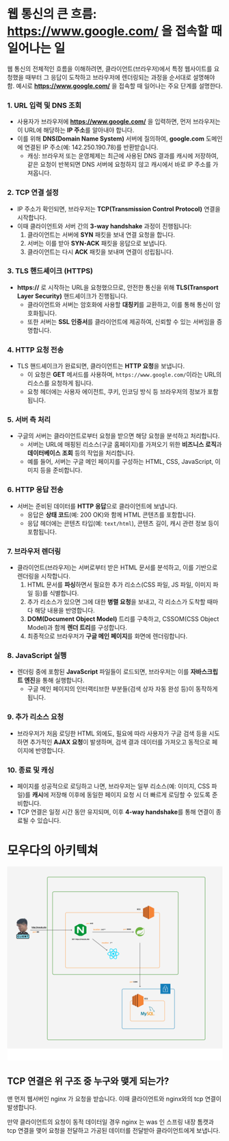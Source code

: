# 웹 통신의 큰 흐름: https://www.google.com/ 을 접속할 때 일어나는 일

웹 통신의 전체적인 흐름을 이해하려면, 클라이언트(브라우저)에서 특정 웹사이트를 요청했을 때부터 그 응답이 도착하고 브라우저에 렌더링되는 과정을 순서대로 설명해야 함. 예시로 **https://www.google.com/** 을 접속할 때 일어나는 주요 단계를 설명한다. 

### 1. **URL 입력 및 DNS 조회**
   - 사용자가 브라우저에 **https://www.google.com/** 을 입력하면, 먼저 브라우저는 이 URL에 해당하는 **IP 주소**를 알아내야 합니다.
   - 이를 위해 **DNS(Domain Name System)** 서버에 질의하여, **google.com** 도메인에 연결된 IP 주소(예: 142.250.190.78)를 반환받습니다.
     - 캐싱: 브라우저 또는 운영체제는 최근에 사용된 DNS 결과를 캐시에 저장하여, 같은 요청이 반복되면 DNS 서버에 요청하지 않고 캐시에서 바로 IP 주소를 가져옵니다.

### 2. **TCP 연결 설정**
   - IP 주소가 확인되면, 브라우저는 **TCP(Transmission Control Protocol)** 연결을 시작합니다.
   - 이때 클라이언트와 서버 간의 **3-way handshake** 과정이 진행됩니다:
     1. 클라이언트는 서버에 **SYN** 패킷을 보내 연결 요청을 합니다.
     2. 서버는 이를 받아 **SYN-ACK** 패킷을 응답으로 보냅니다.
     3. 클라이언트는 다시 **ACK** 패킷을 보내며 연결이 성립됩니다.

### 3. **TLS 핸드셰이크 (HTTPS)**
   - **https://** 로 시작하는 URL을 요청했으므로, 안전한 통신을 위해 **TLS(Transport Layer Security)** 핸드셰이크가 진행됩니다.
     - 클라이언트와 서버는 암호화에 사용할 **대칭키**를 교환하고, 이를 통해 통신이 암호화됩니다.
     - 또한 서버는 **SSL 인증서**를 클라이언트에 제공하여, 신뢰할 수 있는 서버임을 증명합니다.
   
### 4. **HTTP 요청 전송**
   - TLS 핸드셰이크가 완료되면, 클라이언트는 **HTTP 요청**을 보냅니다.
     - 이 요청은 **GET** 메서드를 사용하며, `https://www.google.com/`이라는 URL의 리소스를 요청하게 됩니다.
     - 요청 헤더에는 사용자 에이전트, 쿠키, 인코딩 방식 등 브라우저의 정보가 포함됩니다.

### 5. **서버 측 처리**
   - 구글의 서버는 클라이언트로부터 요청을 받으면 해당 요청을 분석하고 처리합니다.
     - 서버는 URL에 매핑된 리소스(구글 홈페이지)를 가져오기 위한 **비즈니스 로직**과 **데이터베이스 조회** 등의 작업을 처리합니다.
     - 예를 들어, 서버는 구글 메인 페이지를 구성하는 HTML, CSS, JavaScript, 이미지 등을 준비합니다.

### 6. **HTTP 응답 전송**
   - 서버는 준비된 데이터를 **HTTP 응답**으로 클라이언트에 보냅니다.
     - 응답은 **상태 코드**(예: 200 OK)와 함께 HTML 콘텐츠를 포함합니다.
     - 응답 헤더에는 콘텐츠 타입(예: `text/html`), 콘텐츠 길이, 캐시 관련 정보 등이 포함됩니다.

### 7. **브라우저 렌더링**
   - 클라이언트(브라우저)는 서버로부터 받은 HTML 문서를 분석하고, 이를 기반으로 렌더링을 시작합니다.
     1. HTML 문서를 **파싱**하면서 필요한 추가 리소스(CSS 파일, JS 파일, 이미지 파일 등)를 식별합니다.
     2. 추가 리소스가 있으면 그에 대한 **병렬 요청**을 보내고, 각 리소스가 도착할 때마다 해당 내용을 반영합니다.
     3. **DOM(Document Object Model)** 트리를 구축하고, CSSOM(CSS Object Model)과 함께 **렌더 트리**를 구성합니다.
     4. 최종적으로 브라우저가 **구글 메인 페이지**를 화면에 렌더링합니다.

### 8. **JavaScript 실행**
   - 렌더링 중에 포함된 **JavaScript** 파일들이 로드되면, 브라우저는 이를 **자바스크립트 엔진**을 통해 실행합니다.
     - 구글 메인 페이지의 인터랙티브한 부분들(검색 상자 자동 완성 등)이 동작하게 됩니다.

### 9. **추가 리소스 요청**
   - 브라우저가 처음 로딩한 HTML 외에도, 필요에 따라 사용자가 구글 검색 등을 시도하면 추가적인 **AJAX 요청**이 발생하며, 검색 결과 데이터를 가져오고 동적으로 페이지에 반영합니다.

### 10. **종료 및 캐싱**
   - 페이지를 성공적으로 로딩하고 나면, 브라우저는 일부 리소스(예: 이미지, CSS 파일)를 **캐시**에 저장해 이후에 동일한 페이지 요청 시 더 빠르게 로딩할 수 있도록 준비합니다.
   - TCP 연결은 일정 시간 동안 유지되며, 이후 **4-way handshake**를 통해 연결이 종료될 수 있습니다.

# 모우다의 아키텍쳐
![](../image/인프라%20구조.png)

## TCP 연결은 위 구조 중 누구와 맺게 되는가? 
맨 먼저 웹서버인 nginx 가 요청을 받습니다. 이때 클라이언트와 nginx와의 tcp 연결이 발생합니다. 

만약 클라이언트의 요청이 동적 데이터일 경우 nginx 는 was 인 스프링 내장 톰캣과 tcp 연결을 맺어 요청을 전달하고 가공된 데이터를 전달받아 클라이언트에게 보냅니다. 

